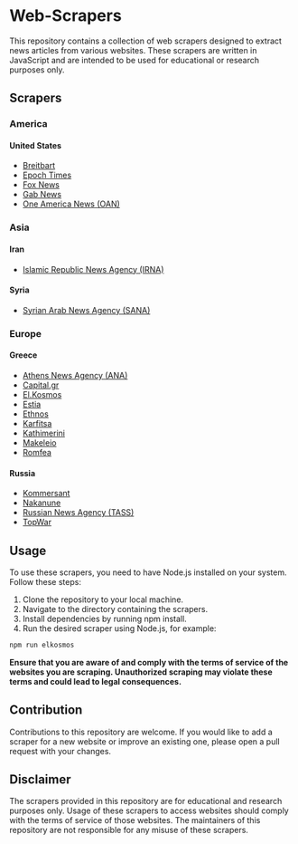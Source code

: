 # Web-Scrapers

This repository contains a collection of web scrapers designed to extract news articles from various websites. These scrapers are written in JavaScript and are intended to be used for educational or research purposes only.

## Scrapers

### America
#### United States
- <a href="https://www.breitbart.com/">Breitbart</a>
- <a href="https://www.theepochtimes.com/">Epoch Times</a>
- <a href="https://www.foxnews.com/">Fox News</a>
- <a href="https://news.gab.com/">Gab News</a>
- <a href="https://www.oann.com/">One America News (OAN)</a>

### Asia
#### Iran
- <a href="https://en.irna.ir/">Islamic Republic News Agency (IRNA)</a>

#### Syria
- <a href="https://sana.sy/en/">Syrian Arab News Agency (SANA)</a>


### Europe
#### Greece
- <a href="https://www.amna.gr/">Athens News Agency (ANA)</a>
- <a href="https://www.capital.gr/">Capital.gr</a>
- <a href="https://www.elkosmos.gr/">El.Kosmos</a>
- <a href="https://www.estianews.gr/">Estia</a>
- <a href="https://www.ethnos.gr/">Ethnos</a>
- <a href="https://www.karfitsa.gr/">Karfitsa</a>
- <a href="https://www.kathimerini.gr/">Kathimerini</a>
- <a href="https://www.makeleio.gr/">Makeleio</a>
- <a href="https://www.romfea.gr/">Romfea</a>

#### Russia
- <a href="https://www.kommersant.ru/'">Kommersant</a>
- <a href="https://nakanune.ru/'">Nakanune</a>
- <a href="https://tass.com/">Russian News Agency (TASS)</a>
- <a href="https://en.topwar.ru/">TopWar</a>

## Usage
To use these scrapers, you need to have Node.js installed on your system. Follow these steps:

1. Clone the repository to your local machine.
2. Navigate to the directory containing the scrapers.
3. Install dependencies by running npm install.
4. Run the desired scraper using Node.js, for example:

```bash
npm run elkosmos
```

**Ensure that you are aware of and comply with the terms of service of the websites you are scraping. Unauthorized scraping may violate these terms and could lead to legal consequences.**

## Contribution
Contributions to this repository are welcome. If you would like to add a scraper for a new website or improve an existing one, please open a pull request with your changes.

## Disclaimer
The scrapers provided in this repository are for educational and research purposes only. Usage of these scrapers to access websites should comply with the terms of service of those websites. The maintainers of this repository are not responsible for any misuse of these scrapers.